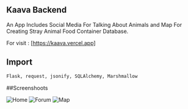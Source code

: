 ## Kaava Backend
An App Includes Social Media For Talking About Animals and Map For Creating Stray Animal Food Container Database.

For visit : [https://kaava.vercel.app]

## Import

```bash
Flask, request, jsonify, SQLAlchemy, Marshmallow
```


##Screenshoots

![Home](https://user-images.githubusercontent.com/47535257/104244746-26461a00-5474-11eb-88f8-b15c3f7b368e.gif)
![Forum](https://user-images.githubusercontent.com/47535257/104244749-280fdd80-5474-11eb-993b-f10b0a8c8510.gif)
![Map](https://user-images.githubusercontent.com/47535257/104244755-29d9a100-5474-11eb-8bcd-4e74116ccad7.gif)
